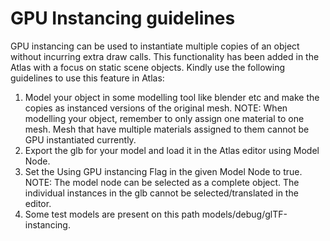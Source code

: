 # GPU Instancing guidelines

GPU instancing can be used to instantiate multiple copies of an object without incurring extra draw calls. This functionality has been added in the Atlas with a focus on static scene objects.
Kindly use the following guidelines to use this feature in Atlas:

1. Model your object in some modelling tool like blender etc and make the copies as instanced versions of the original mesh.
    NOTE: When modelling your object, remember to only assign one material to one mesh. Mesh that have multiple materials assigned to them cannot be GPU instantiated currently.
2. Export the glb for your model and load it in the Atlas editor using Model Node.
3. Set the Using GPU instancing Flag in the given Model Node to true.
    NOTE: The model node can be selected as a complete object. The individual instances in the glb cannot be selected/translated in the editor.
4. Some test models are present on this path models/debug/glTF-instancing.
